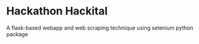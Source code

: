 # Hackathon Hackital

A flask-based webapp and web scraping technique using selenium python package  

